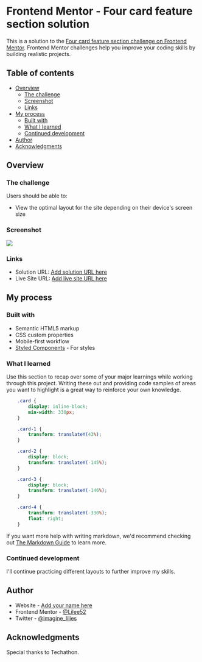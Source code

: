 # Frontend Mentor - Four card feature section solution

This is a solution to the [Four card feature section challenge on Frontend Mentor](https://www.frontendmentor.io/challenges/four-card-feature-section-weK1eFYK). Frontend Mentor challenges help you improve your coding skills by building realistic projects. 

## Table of contents

- [Overview](#overview)
  - [The challenge](#the-challenge)
  - [Screenshot](#screenshot)
  - [Links](#links)
- [My process](#my-process)
  - [Built with](#built-with)
  - [What I learned](#what-i-learned)
  - [Continued development](#continued-development)
- [Author](#author)
- [Acknowledgments](#acknowledgments)


## Overview

### The challenge

Users should be able to:

- View the optimal layout for the site depending on their device's screen size

### Screenshot

![](./screenshot.jpg)


### Links

- Solution URL: [Add solution URL here](https://your-solution-url.com)
- Live Site URL: [Add live site URL here](https://your-live-site-url.com)

## My process

### Built with

- Semantic HTML5 markup
- CSS custom properties
- Mobile-first workflow
- [Styled Components](https://styled-components.com/) - For styles


### What I learned

Use this section to recap over some of your major learnings while working through this project. Writing these out and providing code samples of areas you want to highlight is a great way to reinforce your own knowledge.



```css
    .card {
        display: inline-block;
        min-width: 330px;
    }

    .card-1 {
        transform: translateY(43%);
    }

    .card-2 {
        display: block;
        transform: translateY(-145%);
    }

    .card-3 {
        display: block;
        transform: translateY(-146%);
    }

    .card-4 {
        transform: translateY(-330%);
        float: right;
    }
```


If you want more help with writing markdown, we'd recommend checking out [The Markdown Guide](https://www.markdownguide.org/) to learn more.


### Continued development

I'll continue practicing different layouts to further improve my skills.


## Author

- Website - [Add your name here](https://www.your-site.com)
- Frontend Mentor - [@Lilee52](https://www.frontendmentor.io/profile/Lilee52)
- Twitter - [@imagine_lilies](https://www.twitter.com/imagine_lilies)


## Acknowledgments

Special thanks to Techathon.
